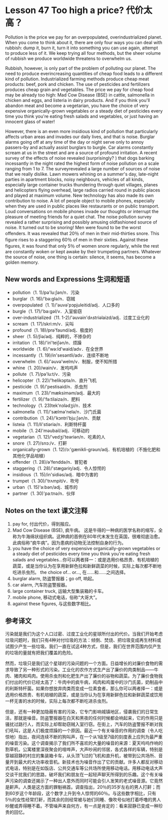 # Lesson 47 Too high a price? 代价太高？
Pollution is the price we pay for an overpopulated, overindustrialized planet. When you come to think about it, there are only four ways you can deal with rubbish: dump it, burn it, turn it into something you can use again, attempt to produce less of it. We keep trying all four methods, but the sheer volume of rubbish we produce worldwide threatens to overwhelm us.

Rubbish, however, is only part of the problem of polluting our planet. The need to produce everincreasing quantities of cheap food leads to a different kind of pollution. Industrialized farming methods produce cheap meat products: beef, pork and chicken. The use of pesticides and fertilizers produces cheap grain and vegetables. The price we pay for cheap food may be already too high: Mad Cow Disease (BSE) in cattle, salmonella in chicken and eggs, and listeria in dairy products. And if you think you'll abandon meat and become a vegetarian, you have the choice of very expensive organically-grown vegetables or a steady diet of pesticides every time you think you're eating fresh salads and vegetables, or just having an innocent glass of water!

However, there is an even more insidious kind of pollution that particularly affects urban areas and invades our daily lives, and that is noise. Burglar alarms going off at any time of the day or night serve only to annoy passers-by and actually assist burglars to burgle. Car alarms constantly scream at us in the street and are a source of profound irritation. A recent survey of the effects of noise revealed (surprisingly? ) that dogs barking incessantly in the night rated the highest form of noise pollution on a scale ranging from 1 to 7. The surveyrevealed a large number of sources of noise that we really dislike. Lawn mowers whining on a summer's day, late-night parties in apartment blocks, noisy neighbours, vehicles of all kinds, especially large container trucks thundering through quiet villages, planes and helicopters flying overhead, large radios carried round in public places and played at maximum volume. New technology has also made its own contribution to noise. A lot of people object to mobile phones, especially when they are used in public places like restaurants or on public transport. Loud conversations on mobile phones invade our thoughts or interrupt the pleasure of meeting friends for a quiet chat. The noise pollution survey revealed a rather surprising and possibly amusing oldfashioned source of noise. It turned out to be snoring! Men were found to be the worst offenders. It was revealed that 20％ of men in their mid-thirties snore. This figure rises to a staggering 60％ of men in their sixties. Against these figures, it was found that only 5％ of women snore regularly, while the rest are constantly woken or kept awake by their trumpeting partners. Whatever the source of noise, one thing is certain: silence, it seems, has become a golden memory.

## New words and Expressions 生词和短语

* pollution（1. 1)/pə'lu:ʃən/n．污染
* burglar（1. 16)/'bə:glə/n．窃贼
* overpopulated（1. 1)/'əuvə'pɔpjuleitid/adj．人口多的
* burgle（1. 17)/'bə:gəl/v．入室偷窃
* over-industrialized（11. 1-2)/'əuvəin'dʌstriəlaizd/adj．过度工业化的
* scream（1. 17)/skri:m/v．尖叫
* profound（1. 18)/prə'faund/adj．极度的
* sheer（1. 5)/ʃiə/adj．纯粹的，不掺杂的
* irritation（1. 18)/'iri'teiʃən/n．烦躁
* worldwide（1. 6)/'wə:ld'waid/adv．在全世界
* incessantly（1. 19)/in'sesəntli/adv．连续不断地
* overwhelm（1. 6)/'əuvə'welm/v．制服，使不知所措
* whine（1. 20)/wain/v．发呜呜声
* pollute（1. 7)/pə'lu:t/v．污染
* helicopter（1. 22)/'helikɔptə/n．直升飞机
* pesticide（1. 9)/'pestisaid/n．杀虫剂
* maximum（1. 23)/'mæksiməm/adj．最大的
* fertilizer（1. 9)/'fə:tilaizə/n．肥料
* technology（1. 23)tek'nɔlədʒi/n．技术
* salmonella（1. 11)/'sælmə'nelə/n．沙门氏菌
* contribution（1. 24)/'kɔntri'bju:ʃən/n．贡献
* listeia（1. 11)/li'stiəriə/n．利斯特杆菌
* mobile（1. 24)'məubail/adj．可移动的
* vegetarian（1. 12)/'vedʒi'teəriən/n．吃素的人
* snore（1. 27)/snɔ:/v．打鼾
* organically-grown（1. 12)/ɔ:'gænikli-grəun/adj．有机培植的（不施化肥和其他化学品培植）
* offender（1. 28)/ə'fenddə/n．冒犯者
* staggering（1. 28)/'stægəriŋ/adj．令人惊愕的
* insidious（1. 15)/in'sidiəs/adj．暗中为害的
* trumpet（1. 30)/'trʌmpit/v．吹号
* urban（1. 15)'ə:bən/adj．城市的
* partner（1. 30)'pa:tnə/n．伙伴

## Notes on the text 课文注释

1. pay for, 付出代价，得到报应。
2. Mad Cow Disease (BSE), 疯牛病。
	这是牛得的一种病的医学名称的缩写，全称为牛海绵状组织病。这种病的首例在80年代末发生在英国，很难彻底治愈。此病俗称“疯牛病”。因为患病的动物无法控制自身的行为。
3. you have the choice of very expensive organically-grown vegetables or a steady diet of pesticides every time you think you're eating fresh salads and vegetables…你可以两者择一：或是选用价格昂贵、有机培植的蔬菜，或是当你认为在享用新鲜色拉和新鲜蔬菜的时候，实际上每次都不断地吃进杀虫剂。
	the choice of… or…, 在……和……之间选择。
4. burglar alarm, 防盗警报器；go off, 响起。
5. car alarm, 汽车防盗警报器。
6. large container truck, 运输大型集装箱的卡车。
7. mobile phone, 移动式电话，俗称“大哥大”。
8. against these figures, 与这些数字相比。

## 参考译文

污染就是我们为这个人口过密、过度工业化的星球所付出的代价。当我们开始考虑垃圾问题时，我们只有4种对付垃圾的方法：倾倒、焚烧、把垃圾变成再生材料或试图少产生一些垃圾。我们一直在试这4种方式，但是，我们在世界范围内仅产生的垃圾的量就有把我们覆盖的危险。

然而，垃圾只是我们这个星球的污染问题的一个方面。日益增长的对廉价食物的需求导致了另一种形式的污染。工业化的农作方式生产出了廉价的肉类制品——牛肉、猪肉和鸡肉。使用杀虫剂和化肥生产出了廉价的谷物和蔬菜。为了廉价食物我们付出的代价已经太高了：牛肉中的疯牛病，鸡肉和鸡蛋中的沙门氏菌，奶制品中的利斯特杆菌。如果你想放弃肉类而变成一位素食者，那么你可以两者择一：或是选用价格昂贵、有机培植的蔬菜，或是当你认为在享用新鲜色拉和新鲜蔬菜或饮用一杯无害的水的时候，实际上每次都不断吃进杀虫剂。

但是，还有一种更加隐蔽有害的污染，它专门影响城镇地区，侵袭我们的日常生活，那就是噪音。防盗警报器在白天和黑夜的任何时候都会响起来，它的作用只是骚扰过路行人，而实际上却帮助窃贼入室行窃。在街上，汽车的防盗警报不断对我们吼叫，这是人们极度烦躁的一个原因。最近一个有关噪音的作用的调查（令人吃惊地）指出，夜间连续不断的狗叫声，在一个从1级至7级的刻度表上应列为最严重的噪音污染。这个调查揭示了我们所不喜欢的大量的噪音的来源：夏天呜呜作响的割草机，公寓楼里深夜聚会的喧哗声，大声吵闹的邻居，各式各样的车辆，特别是穿越寂静的村庄的集装箱卡车，从头顶飞过的飞机和直升机，被带到公共场所、音量开到最大的大功率收音机。新技术也为噪音作出了它的贡献。许多人都反对移动式电话，特别是在如饭店、公共交通车等公共场所使用移动电话。用移动电话大声交谈干扰我们的思路，破坏我们和朋友在一起轻声聊天所得到的乐趣。这个有关噪声污染的调查还揭示了一种出人意外而同时可能会引人发笑的老式噪音源。它竟然是鼾声。人类是这方面的罪魁祸首。调查指出，20％的35岁左右的男人打鼾；而到60岁这个年龄段，这个数字上升到令人惊愕的60％。与这些数字相比，只有5％的女性经常打鼾，而其余的则经常被与她们同睡、像吹号似地打着呼噜的男人吵醒或弄得睡不着。不管噪声来自何方，有一点是肯定的：看来寂静已变成一种珍贵的回忆。
